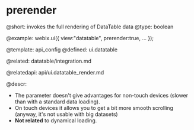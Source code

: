 prerender
=============


@short: invokes the full rendering of DataTable data 
@type: boolean

@example:
webix.ui({
	view:"datatable",
	prerender:true,
	...
});

@template:	api_config
@defined:	ui.datatable	


@related:
	datatable/integration.md

@relatedapi:
	api/ui.datatable_render.md



@descr:

* The parameter doesn't give advantages for non-touch devices (slower than with a standard data loading).  
* On touch devices it allows you to get a bit more smooth scrolling (anyway, it's not usable with big datasets)
* **Not related** to dynamical loading. 
